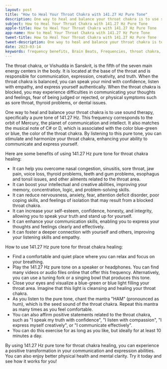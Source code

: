 ```yaml
---
layout: post
title: "How to Heal Your Throat Chakra with 141.27 Hz Pure Tone"
description: One way to heal and balance your throat chakra is to use sound therapy, specifically a pure tone of 141.27 Hz. This frequency corresponds to the orbit of Mercury, the planet of communication and intellect 
subject: How to Heal Your Throat Chakra with 141.27 Hz Pure Tone
apple-title: How to Heal Your Throat Chakra with 141.27 Hz Pure Tone
app-name: How to Heal Your Throat Chakra with 141.27 Hz Pure Tone
tweet-title: How to Heal Your Throat Chakra with 141.27 Hz Pure Tone
tweet-description: One way to heal and balance your throat chakra is to use sound therapy, specifically a pure tone of 141.27 Hz. This frequency corresponds to the orbit of Mercury, the planet of communication and intellect
date: 2023-03-14
keywords: frequency benefits, Brain Beats, Frequencies, throat chakra, 141.27 hz, pure tone, Brain wave entrainment, sound therapy, 141.27 Hz frequency benefits
---
```


The throat chakra, or Vishudda in Sanskrit, is the fifth of the seven main energy centers in the body. It is located at the base of the throat and is responsible for communication, expression, creativity, and truth. When the throat chakra is balanced, you can speak your mind with confidence, listen with empathy, and express yourself authentically. When the throat chakra is blocked, you may experience difficulties in communicating your thoughts and feelings, fear of being judged or rejected, or physical symptoms such as sore throat, thyroid problems, or dental issues.

One way to heal and balance your throat chakra is to use sound therapy, specifically a pure tone of 141.27 Hz. This frequency corresponds to the orbit of Mercury, the planet of communication and intellect. It also matches the musical note of C# or D, which is associated with the color blue-green or blue, the color of the throat chakra. By listening to this pure tone, you can stimulate and harmonize your throat chakra, enhancing your ability to communicate and express yourself.

Here are some benefits of using 141.27 Hz pure tone for throat chakra healing:

- It can help you overcome nasal congestion, sinusitis, sore throat, jaw pain, voice loss, thyroid problems, teeth and gum problems, esophagus and tonsil issues, and other ailments related to the throat area.
- It can boost your intellectual and creative abilities, improving your memory, concentration, logic, and problem-solving skills.
- It can reduce nervousness, anxiety, fear, attention deficit disorder, poor coping skills, and feelings of isolation that may result from a blocked throat chakra.
- It can increase your self-esteem, confidence, honesty, and integrity, allowing you to speak your truth and stand up for yourself.
- It can enhance your communication skills, enabling you to express your thoughts and feelings clearly and effectively.
- It can foster a deeper connection with yourself and others, improving your listening skills and empathy.

How to use 141.27 Hz pure tone for throat chakra healing:

- Find a comfortable and quiet place where you can relax and focus on your breathing.
- Play the 141.27 Hz pure tone on a speaker or headphones. You can find many videos or audio files online that offer this frequency. Alternatively, you can use a tuning fork or a singing bowl that produces this tone.
- Close your eyes and visualize a blue-green or blue light filling your throat area. Imagine that this light is cleansing and healing your throat chakra.
- As you listen to the pure tone, chant the mantra "HAM" (pronounced as hum), which is the seed sound of the throat chakra. Repeat this mantra as many times as you feel comfortable.
- You can also affirm positive statements related to the throat chakra, such as "I speak my truth with confidence", "I listen with compassion", "I express myself creatively", or "I communicate effectively".
- You can do this exercise for as long as you like, but ideally for at least 10 minutes a day.

By using 141.27 Hz pure tone for throat chakra healing, you can experience a positive transformation in your communication and expression abilities. You can also enjoy better physical health and mental clarity. Try it today and see how it works for you!